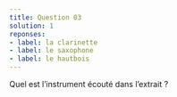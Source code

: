 ```yaml
---
title: Question 03
solution: 1
reponses:
- label: la clarinette
- label: le saxophone
- label: le hautbois
---
```


Quel est l’instrument écouté dans l’extrait ?
